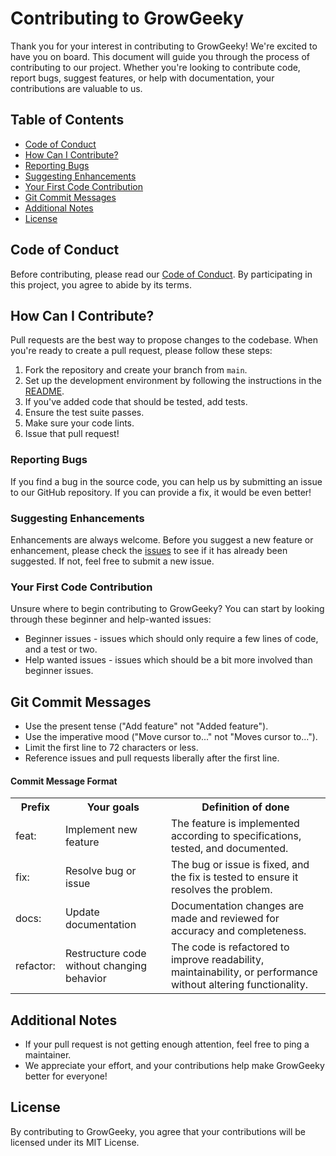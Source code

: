 # Contributing to GrowGeeky

Thank you for your interest in contributing to GrowGeeky! We're excited to have you on board. This document will guide you through the process of contributing to our project. Whether you're looking to contribute code, report bugs, suggest features, or help with documentation, your contributions are valuable to us.

## Table of Contents

- [Code of Conduct](#code-of-conduct)
- [How Can I Contribute?](#how-can-i-contribute)
- [Reporting Bugs](#reporting-bugs)
- [Suggesting Enhancements](#suggesting-enhancements)
- [Your First Code Contribution](#your-first-code-contribution)
- [Git Commit Messages](#git-commit-messages)
- [Additional Notes](#additional-notes)
- [License](#license)

## Code of Conduct

Before contributing, please read our [Code of Conduct](https://github.com/CodeXtecch/grow-geeky/blob/main/CODE_OF_CONDUCT.md). By participating in this project, you agree to abide by its terms.

## How Can I Contribute?
Pull requests are the best way to propose changes to the codebase. When you're ready to create a pull request, please follow these steps:

1. Fork the repository and create your branch from `main`.
2. Set up the development environment by following the instructions in the [README](https://github.com/CodeXtecch/grow-geeky/blob/main/README.md).
3. If you've added code that should be tested, add tests.
4. Ensure the test suite passes.
5. Make sure your code lints.
6. Issue that pull request!



### Reporting Bugs

If you find a bug in the source code, you can help us by submitting an issue to our GitHub repository. If you can provide a fix, it would be even better!

### Suggesting Enhancements

Enhancements are always welcome. Before you suggest a new feature or enhancement, please check the [issues](https://github.com/CodeXtecch/grow-geeky/issues) to see if it has already been suggested. If not, feel free to submit a new issue.

### Your First Code Contribution

Unsure where to begin contributing to GrowGeeky? You can start by looking through these beginner and help-wanted issues:

- Beginner issues - issues which should only require a few lines of code, and a test or two.
- Help wanted issues - issues which should be a bit more involved than beginner issues.

## Git Commit Messages

- Use the present tense ("Add feature" not "Added feature").
- Use the imperative mood ("Move cursor to..." not "Moves cursor to...").
- Limit the first line to 72 characters or less.
- Reference issues and pull requests liberally after the first line.

#### Commit Message Format

<table>
 <tr>
    <th>Prefix</th>
    <th>Your goals</th>
    <th>Definition of done</th>
  </tr>
  <tr>
    <td>feat:</td>
    <td>Implement new feature</td>
    <td>The feature is implemented according to specifications, tested, and documented.</td>
  </tr>
  <tr>
    <td>fix:</td>
    <td>Resolve bug or issue</td>
    <td>The bug or issue is fixed, and the fix is tested to ensure it resolves the problem.</td>
  </tr>
  <tr>
    <td>docs:</td>
    <td>Update documentation</td>
    <td>Documentation changes are made and reviewed for accuracy and completeness.</td>
  </tr>
  <tr>
    <td>refactor:</td>
    <td>Restructure code without changing behavior</td>
    <td>The code is refactored to improve readability, maintainability, or performance without altering functionality.</td>
  </tr>
</table>




## Additional Notes

- If your pull request is not getting enough attention, feel free to ping a maintainer.
- We appreciate your effort, and your contributions help make GrowGeeky better for everyone!

## License

By contributing to GrowGeeky, you agree that your contributions will be licensed under its MIT License.
